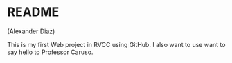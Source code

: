 # README

(Alexander Diaz)

This is my first Web project in RVCC using GitHub. I also want to use want to say hello to Professor Caruso.
